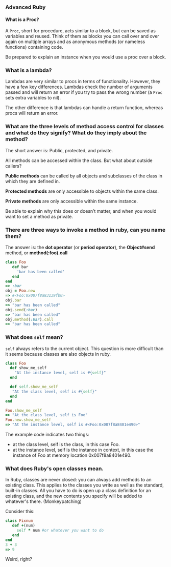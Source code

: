 ### Advanced Ruby
#### What is a Proc?
A `Proc`, short for procedure, acts similar to a block, but can be saved as variables and reused. Think of them as blocks you can call over and over again on multiple arrays and as anonymous methods (or nameless functions) containing code.

Be prepared to explain an instance when you would use a proc over a block.

### What is a lambda?
Lambdas are very similar to procs in terms of functionality. However, they have a few key differences. Lambdas check the number of arguments passed and will return an error if you try to pass the wrong number (a `Proc` sets extra variables to nil).

The other difference is that lambdas can handle a return function, whereas procs will return an error.

### What are the three levels of method access control for classes and what do they signify? What do they imply about the method?

The short answer is: Public, protected, and private.

All methods can be accessed within the class. But what about outside callers?

**Public methods** can be called by all objects and subclasses of the class in which they are defined in.

**Protected methods** are only accessible to objects within the same class.

**Private methods** are only accessible within the same instance.

Be able to explain why this does or doesn’t matter, and when you would want to set a method as private.

### There are three ways to invoke a method in ruby, can you name them?
The answer is: the **dot operator** (or **period operator**), the **Object#send** method, or **method(:foo).call**

```ruby
class Foo
   def bar
     'bar has been called'
   end   
end  
=> :bar
obj = Foo.new
=> #<Foo:0x007f8a83139fb0>
obj.bar
=> "bar has been called"
obj.send(:bar)
=> "bar has been called"
obj.method(:bar).call
=> "bar has been called"
```
### What does `self` mean?

`self` always refers to the current object. This question is more difficult than it seems because classes are also objects in ruby.

```ruby
class Foo
  def show_me_self
    "At the instance level, self is #{self}"
  end  

  def self.show_me_self
   "At the class level, self is #{self}"
  end  
end  

Foo.show_me_self
=> "At the class level, self is Foo"
Foo.new.show_me_self
=> "At the instance level, self is #<Foo:0x007f8a8401e490>"
```
The example code indicates two things:

- at the class level, self is the class, in this case Foo.
- at the instance level, self is the instance in context, in this case the instance of Foo at memory location 0x007f8a8401e490.

### What does Ruby's open classes mean.

In Ruby, classes are never closed: you can always add methods to an existing class. This applies to the classes you write as well as the standard, built-in classes. All you have to do is open up a class definition for an existing class, and the new contents you specify will be added to whatever's there. (Monkeypatching)

Consider this:
```ruby
class Fixnum
   def +(num)
     self * num #or whatever you want to do
   end  
end
3 + 3
=> 9
```

Weird, right?
